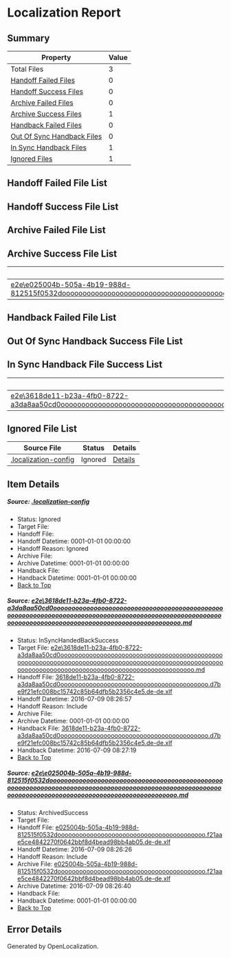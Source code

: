 # <a name='report-top'></a> Localization Report

## Summary
 Property | Value 
 -------- | ----- 
 Total Files | 3
[ Handoff Failed Files ](#handoff-failed-list)| 0
[ Handoff Success Files ](#handoff-success-list)| 0
[ Archive Failed Files ](#archive-failed-list)| 0
[ Archive Success Files ](#archive-success-list)| 1
[ Handback Failed Files ](#handback-failed-list)| 0
[ Out Of Sync Handback Files ](#outofsync-handback-success-list)| 0
[ In Sync Handback Files ](#insync-handback-success-list)| 1
[ Ignored Files ](#ignored-list)| 1

## <a name='handoff-failed-list'></a> Handoff Failed File List

## <a name='handoff-success-list'></a> Handoff Success File List

## <a name='archive-failed-list'></a> Archive Failed File List

## <a name='archive-success-list'></a> Archive Success File List
 Source File | Status | Details 
 ----------- | ------ | ------- 
 [e2e\e025004b-505a-4b19-988d-812515f0532dooooooooooooooooooooooooooooooooooooooooooooooooooooooooooooooooooooooooooooooooooooooooooooooooooooooooooooooooooooooooooooooooooooooooooooooooooooooo.md](https://github.com/OpenLocalizationTestOrg/oltest/blob/791d241ef56b9065872125ffd6c03eef0a592b1d/e2e/e025004b-505a-4b19-988d-812515f0532dooooooooooooooooooooooooooooooooooooooooooooooooooooooooooooooooooooooooooooooooooooooooooooooooooooooooooooooooooooooooooooooooooooooooooooooooooooooo.md) | ArchivedSuccess | [Details](#97bc8383367faaddea2395f05893f9c147f969de2)

## <a name='handback-failed-list'></a> Handback Failed File List

## <a name='outofsync-handback-success-list'></a> Out Of Sync Handback Success File List

## <a name='insync-handback-success-list'></a> In Sync Handback File Success List
 Source File | Status | Details 
 ----------- | ------ | ------- 
 [e2e\3618de11-b23a-4fb0-8722-a3da8aa50cd0ooooooooooooooooooooooooooooooooooooooooooooooooooooooooooooooooooooooooooooooooooooooooooooooooooooooooooooooooooooooooooooooooooooooooooooooooooooooo.md](https://github.com/OpenLocalizationTestOrg/oltest/blob/4f971ab1480b2186c8afa58653ede54b5efe16ba/e2e/3618de11-b23a-4fb0-8722-a3da8aa50cd0ooooooooooooooooooooooooooooooooooooooooooooooooooooooooooooooooooooooooooooooooooooooooooooooooooooooooooooooooooooooooooooooooooooooooooooooooooooooo.md) | InSyncHandedBackSuccess | [Details](#9c46d3887f746800dab9d337c8ffed8d737927ca1)

## <a name='ignored-list'></a> Ignored File List
 Source File | Status | Details 
 ----------- | ------ | ------- 
 [.localization-config](https://github.com/OpenLocalizationTestOrg/oltest/blob/4f971ab1480b2186c8afa58653ede54b5efe16ba/.localization-config) | Ignored | [Details](#3d4f252ac210baf56311d7e97dcc2db10974dbd20)

## Item Details
##### <a name='3d4f252ac210baf56311d7e97dcc2db10974dbd20'></a> Source: [.localization-config](https://github.com/OpenLocalizationTestOrg/oltest/blob/4f971ab1480b2186c8afa58653ede54b5efe16ba/.localization-config)
* Status: Ignored
* Target File: 
* Handoff File: 
* Handoff Datetime: 0001-01-01 00:00:00
* Handoff Reason: Ignored
* Archive File: 
* Archive Datetime: 0001-01-01 00:00:00
* Handback File: 
* Handback Datetime: 0001-01-01 00:00:00
* [Back to Top](#report-top)

##### <a name='9c46d3887f746800dab9d337c8ffed8d737927ca1'></a> Source: [e2e\3618de11-b23a-4fb0-8722-a3da8aa50cd0ooooooooooooooooooooooooooooooooooooooooooooooooooooooooooooooooooooooooooooooooooooooooooooooooooooooooooooooooooooooooooooooooooooooooooooooooooooooo.md](https://github.com/OpenLocalizationTestOrg/oltest/blob/4f971ab1480b2186c8afa58653ede54b5efe16ba/e2e/3618de11-b23a-4fb0-8722-a3da8aa50cd0ooooooooooooooooooooooooooooooooooooooooooooooooooooooooooooooooooooooooooooooooooooooooooooooooooooooooooooooooooooooooooooooooooooooooooooooooooooooo.md)
* Status: InSyncHandedBackSuccess
* Target File: [e2e\3618de11-b23a-4fb0-8722-a3da8aa50cd0ooooooooooooooooooooooooooooooooooooooooooooooooooooooooooooooooooooooooooooooooooooooooooooooooooooooooooooooooooooooooooooooooooooooooooooooooooooooo.md](https://github.com/OpenLocalizationTestOrg/oltest-dede-fly/blob/6b606889e39e567312525ab0d1bd86e91436cf6f/e2e/3618de11-b23a-4fb0-8722-a3da8aa50cd0ooooooooooooooooooooooooooooooooooooooooooooooooooooooooooooooooooooooooooooooooooooooooooooooooooooooooooooooooooooooooooooooooooooooooooooooooooooooo.md)
* Handoff File: [3618de11-b23a-4fb0-8722-a3da8aa50cd0ooooooooooooooooooooooooooooooooooooooooo.d7be9f21efc008bc15742c85b64dfb5b2356c4e5.de-de.xlf](https://github.com/OpenLocalizationTestOrg/olhandoff-e2e/blob/94cc56e0fe298d31a65b81b3f3e55864e9c979ab/ol-handoff/OpenLocalizationTestOrg/oltest-dede-fly/ci/ht/3618de11-b23a-4fb0-8722-a3da8aa50cd0ooooooooooooooooooooooooooooooooooooooooo.d7be9f21efc008bc15742c85b64dfb5b2356c4e5.de-de.xlf)
* Handoff Datetime: 2016-07-09 08:26:57
* Handoff Reason: Include
* Archive File: 
* Archive Datetime: 0001-01-01 00:00:00
* Handback File: [3618de11-b23a-4fb0-8722-a3da8aa50cd0ooooooooooooooooooooooooooooooooooooooooo.d7be9f21efc008bc15742c85b64dfb5b2356c4e5.de-de.xlf](https://github.com/OpenLocalizationTestOrg/olhandback-e2e/blob/7fdc0da4ca23ccd62b9082cf8997dc99fd422947/ol-handback/OpenLocalizationTestOrg/oltest-dede-fly/ci/ht/3618de11-b23a-4fb0-8722-a3da8aa50cd0ooooooooooooooooooooooooooooooooooooooooo.d7be9f21efc008bc15742c85b64dfb5b2356c4e5.de-de.xlf)
* Handback Datetime: 2016-07-09 08:27:19
* [Back to Top](#report-top)

##### <a name='97bc8383367faaddea2395f05893f9c147f969de2'></a> Source: [e2e\e025004b-505a-4b19-988d-812515f0532dooooooooooooooooooooooooooooooooooooooooooooooooooooooooooooooooooooooooooooooooooooooooooooooooooooooooooooooooooooooooooooooooooooooooooooooooooooooo.md](https://github.com/OpenLocalizationTestOrg/oltest/blob/791d241ef56b9065872125ffd6c03eef0a592b1d/e2e/e025004b-505a-4b19-988d-812515f0532dooooooooooooooooooooooooooooooooooooooooooooooooooooooooooooooooooooooooooooooooooooooooooooooooooooooooooooooooooooooooooooooooooooooooooooooooooooooo.md)
* Status: ArchivedSuccess
* Target File: 
* Handoff File: [e025004b-505a-4b19-988d-812515f0532dooooooooooooooooooooooooooooooooooooooooo.f21aae5ce4842270f0642bbf8d4bead98bb4ab05.de-de.xlf](https://github.com/OpenLocalizationTestOrg/olhandoff-e2e/blob/c1e2ed7323144e55e68b65fcdf0ace47fda56407/ol-handoff/OpenLocalizationTestOrg/oltest-dede-fly/ci/ht/e025004b-505a-4b19-988d-812515f0532dooooooooooooooooooooooooooooooooooooooooo.f21aae5ce4842270f0642bbf8d4bead98bb4ab05.de-de.xlf)
* Handoff Datetime: 2016-07-09 08:26:26
* Handoff Reason: Include
* Archive File: [e025004b-505a-4b19-988d-812515f0532dooooooooooooooooooooooooooooooooooooooooo.f21aae5ce4842270f0642bbf8d4bead98bb4ab05.de-de.xlf](https://github.com/OpenLocalizationTestOrg/olhandoff-e2e/blob/7bc2eb449c8ddb63cfc1f7a85962be24fea33c8a/ol-archive/OpenLocalizationTestOrg/oltest-dede-fly/ci/ht/e025004b-505a-4b19-988d-812515f0532dooooooooooooooooooooooooooooooooooooooooo.f21aae5ce4842270f0642bbf8d4bead98bb4ab05.de-de.xlf)
* Archive Datetime: 2016-07-09 08:26:40
* Handback File: 
* Handback Datetime: 0001-01-01 00:00:00
* [Back to Top](#report-top)


## Error Details

Generated by OpenLocalization.
